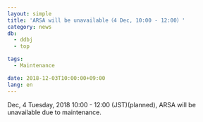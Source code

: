```yaml
---
layout: simple
title: 'ARSA will be unavailable（4 Dec, 10:00 - 12:00）'
category: news
db:
  - ddbj
  - top

tags:
  - Maintenance

date: 2018-12-03T10:00:00+09:00
lang: en
---
```


<p>Dec, 4 Tuesday, 2018 10:00 - 12:00 (JST)(planned), ARSA will be unavailable due to maintenance.</p>
